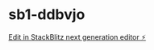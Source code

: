 # sb1-ddbvjo

[Edit in StackBlitz next generation editor ⚡️](https://stackblitz.com/~/github.com/Mabux/sb1-ddbvjo)